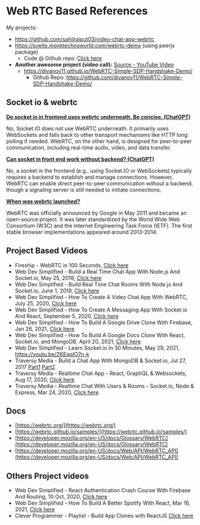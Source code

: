# Web RTC Based References

My projects:
- https://github.com/sahilrajput03/video-chat-app-webrtc
- https://svelte.monktechnoworld.com/webrtc-demo (using peerjs package)
  - Code @ Github repo: [Click here](https://github.com/sahilrajput03/learn-svelte/blob/main/my-app-s5/src/routes/webrtc-demo/%2Bpage.svelte)
- **Another awesome project (video call):** [Source - YouTube Video](https://www.youtube.com/watch?v=QsH8FL0952k)
  - https://divanov11.github.io/WebRTC-Simple-SDP-Handshake-Demo/
    - Github Repo: https://github.com/divanov11/WebRTC-Simple-SDP-Handshake-Demo/

## Socket io & webrtc

<ins>**Do socket io in frontend uses webrtc underneath. Be concise. (ChatGPT)**</ins>

No, Socket.IO does not use WebRTC underneath. It primarily uses WebSockets and falls back to other transport mechanisms like HTTP long polling if needed. WebRTC, on the other hand, is designed for peer-to-peer communication, including real-time audio, video, and data transfer.

<ins>**Can socket in front end work without backend? (ChatGPT)**</ins>

No, a socket in the frontend (e.g., using Socket.IO or WebSockets) typically requires a backend to establish and manage connections. However, WebRTC can enable direct peer-to-peer communication without a backend, though a signaling server is still needed to initiate connections.

<ins>**When was webrtc launched?**</ins>

WebRTC was officially announced by Google in May 2011 and became an open-source project. It was later standardized by the World Wide Web Consortium (W3C) and the Internet Engineering Task Force (IETF). The first stable browser implementations appeared around 2013-2014.

## Project Based Videos

- Fireship           - WebRTC in 100 Seconds, [Click here](https://www.youtube.com/watch?v=1BfCnjr_Vjg)
- Web Dev Simplified - Build a Real Time Chat App With Node.js And Socket.io, May 25, 2019, [Click here](https://youtu.be/rxzOqP9YwmM)
- Web Dev Simplified - Build Real Time Chat Rooms With Node.js And Socket.io, June 1, 2019, [Click here](https://youtu.be/UymGJnv-WsE)
- Web Dev Simplified - How To Create A Video Chat App With WebRTC, July 25, 2020, [Click here](https://youtu.be/DvlyzDZDEq4)
- Web Dev Simplified - How To Create A Messaging App With Socket.io And React, September 5, 2020, [Click here](https://youtu.be/tBr-PybP_9c)
- Web Dev Simplified - How To Build A Google Drive Clone With Firebase, Jan 26, 2021, [Click here](https://www.youtube.com/watch?v=6XTRElVAZ9Y)
- Web Dev Simplified - How To Build A Google Docs Clone With React, Socket.io, and MongoDB, April 20, 2021, [Click here](https://youtu.be/iRaelG7v0OU)
- Web Dev Simplified - Learn Socket.io In 30 Minutes, May 29, 2021, https://youtu.be/ZKEqqIO7n-k
- Traversy Media     - Build a Chat App With MongoDB & Socket.io, Jul 27, 2017 [Part1](https://youtu.be/8Y6mWhcdSUM) [Part2](https://www.youtube.com/watch?v=hrRue5Rt6Is)
- Traversy Media     - Realtime Chat App - React, GraphQL & Websockets, Aug 17, 2020, [Click here](https://youtu.be/E3NHd-PkLrQ)
- Traversy Media     - Realtime Chat With Users & Rooms - Socket.io, Node & Express, Mar 24, 2020, [Click here](https://youtu.be/jD7FnbI76Hg)

## Docs

- [https://webrtc.org/](https://webrtc.org/)
- [https://webrtc.github.io/samples/](https://webrtc.github.io/samples/)
- [https://developer.mozilla.org/en-US/docs/Glossary/WebRTC](https://developer.mozilla.org/en-US/docs/Glossary/WebRTC)
- [https://developer.mozilla.org/en-US/docs/Web/API/WebRTC_API](https://developer.mozilla.org/en-US/docs/Web/API/WebRTC_API)

## Others Project videos

- Web Dev Simplified - React Authentication Crash Course With Firebase And Routing, 10 Oct, 2020, [Click here](https://youtu.be/PKwu15ldZ7k)
- Web Dev Simplified - How To Build A Better Spotify With React, Mar 16, 2021, [Click here](https://youtu.be/Xcet6msf3eE)
- Clever Programmer - Playlist - Build App Clones with ReactJS [Click here](https://www.youtube.com/playlist?list=PL-J2q3Ga50oMQa1JdSJxYoZELwOJAXExP)
